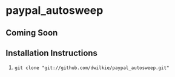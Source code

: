 # paypal_autosweep
## Coming Soon

## Installation Instructions
1. `git clone "git://github.com/dwilkie/paypal_autosweep.git"`

